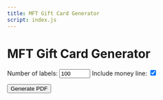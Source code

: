 ```yaml
---
title: MFT Gift Card Generator
script: index.js
---
```


# MFT Gift Card Generator

<label>
  Number of labels:
  <input id="numCount" type="number" value="100" min="1" max="9999" size="6" />
</label>

<label>
  Include money line:
  <input id="chkMoney" type="checkbox" checked="checked" />
</label>

<button id="btnGenerate">Generate PDF</button>

